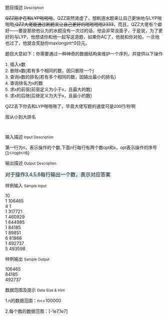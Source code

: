<div class="panel panel-default">
<div class="area-title">
<span>
题目描述
<small>Description</small>
</span></div>
<div class="panel-body">

<p><span style="text-decoration: line-through;">QZZ刚才在和LYP啪啪啪</span><span style="text-decoration: none;">，QZZ突然肾虚了，想刷道水题来让自己更快地与LYP啪啪啪</span><span style="text-decoration: line-through;">,QZZ大佬能通过刷题来让自己更好的啪啪啪啪2333</span><span style="text-decoration: none;">，而且，QZZ大佬有个癖好——要是那些他认为的水题没有一次过的话，他会非常没面子，于是说，为了更好的与LYP，他想请你和他一起写这道题，如果你AC了，他就和你对拍，一旦他也过了，他就会奖励你maxlongint^0日元。</span></p><p><span style="text-decoration: none;">题目大意如下：你需要通过一种神奇的数据结构来维护一个序列，并提供以下操作</span></p><p><span style="text-decoration: none;"><span style="font-family: arial, verdana, helvetica, sans-serif;">1. 插入x数</span><br style="font-family: arial, verdana, helvetica, sans-serif;"><span style="font-family: arial, verdana, helvetica, sans-serif;">2. 删除x数(若有多个相同的数，因只删除一个)</span><br style="font-family: arial, verdana, helvetica, sans-serif;"><span style="font-family: arial, verdana, helvetica, sans-serif;">3. 查询x数的排名(若有多个相同的数，因输出最小的排名)</span><br style="font-family: arial, verdana, helvetica, sans-serif;"><span style="font-family: arial, verdana, helvetica, sans-serif;">4. 查询排名为x的数</span><br style="font-family: arial, verdana, helvetica, sans-serif;"><span style="font-family: arial, verdana, helvetica, sans-serif;">5. 求x的前驱(前驱定义为小于x，且最大的数)</span><br style="font-family: arial, verdana, helvetica, sans-serif;"><span style="font-family: arial, verdana, helvetica, sans-serif;">6. 求x的后继(后继定义为大于x，且最小的数)</span></span></p><p><span style="text-decoration: none;"><span style="font-family: arial, verdana, helvetica, sans-serif;">QZZ丢下你去和LYP啪啪啪了，毕竟大佬写题的速度可是200行/秒啊</span></span></p><p><span style="font-family: arial, verdana, helvetica, sans-serif;"><span style="">按从小到大排名</span></span></p><p><span style="text-decoration: none;"><span style="font-family: arial, verdana, helvetica, sans-serif;"><br></span></span></p>

</div>
</div>

<div class="panel panel-default">
<div class="area-title">
<span>
输入描述
<small>Input Description</small>
</span></div>
<div class="panel-body">
<p><span style="font-family: arial, verdana, helvetica, sans-serif;">第一行为n，表示操作的个数,下面n行每行有两个数opt和x，opt表示操作的序号(1&lt;=opt&lt;=6)</span></p>

</div>
</div>
<div  class="panel panel-default">
<div class="area-title">
<span>
输出描述
<small>Output Description</small>
</span></div>
<div class="panel-body">

<p><span style="font-family: arial, verdana, helvetica, sans-serif; font-size: medium; background-color: rgb(228, 240, 248);">对于操作3,4,5,6每行输出一个数，表示对应答案</span></p>

</div>
</div>


<div class="panel panel-default">
<div class="area-title">
<span>
样例输入
<small>Sample Input</small>
</span></div>
<div class="panel-body">
<p>10<br style="font-family: arial, verdana, helvetica, sans-serif;">1 106465<br style="font-family: arial, verdana, helvetica, sans-serif;">4 1<br style="font-family: arial, verdana, helvetica, sans-serif;">1 317721<br style="font-family: arial, verdana, helvetica, sans-serif;">1 460929<br style="font-family: arial, verdana, helvetica, sans-serif;">1 644985<br style="font-family: arial, verdana, helvetica, sans-serif;">1 84185<br style="font-family: arial, verdana, helvetica, sans-serif;">1 89851<br style="font-family: arial, verdana, helvetica, sans-serif;">6 81968<br style="font-family: arial, verdana, helvetica, sans-serif;">1 492737<br style="font-family: arial, verdana, helvetica, sans-serif;">5 493598</p>

</div>
</div>

<div class="panel panel-default">
<div class="area-title">
<span>
样例输出
<small>Sample Output</small>
</span></div>
<div class="panel-body">
<p>106465<br style="font-family: arial, verdana, helvetica, sans-serif;">84185<br style="font-family: arial, verdana, helvetica, sans-serif;">492737</p>

</div>
</div>

<div class="panel panel-default">
<div class="area-title">
<span>
数据范围及提示
<small>Data Size & Hint</small>
</span></div>
<div class="panel-body">
<p><span style="">1.n的数据范围：n&lt;=100000</span></p><p><span style="">2.每个数的数据范围：[-1e7,1e7]</span></p>
</div>
</div>